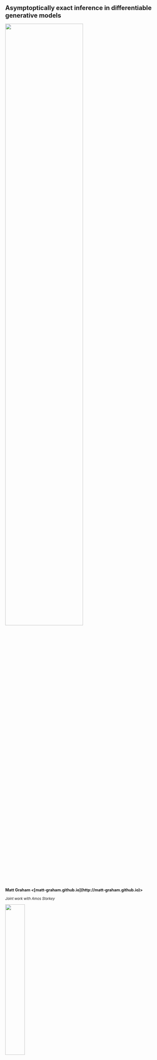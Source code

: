 
<h1 class='title-heading' style='font-size:140%;'> 
  Asymptoptically exact inference in differentiable generative models
</h1>

<img src='images/title-image.svg' width='70%'
 style='background: none; border: none; box-shadow: none;' />
   
<p style='font-size: 90%; font-weight: bold;'>
  Matt Graham &lt;[matt-graham.github.io](http://matt-graham.github.io)&gt;
</p>

<p style='font-size: 80%; font-style: italic;'>
  Joint work with Amos Storkey
</p>

<img width='35%' src='images/informatics-logo.svg' />


---

### Problem description

<div class="fragment" data-fragment-index="0">

*Given:* Probabilistic model of 

<p>
    $\observed{\rvct{y}}$ <span class="observed">: observed variables $\in \observed{\set{Y}}$,</span>
</p>
<p>
    $\latent{\rvct{z}}$ <span class="latent">: latent variables $\in \latent{\set{Z}}$,</span>
</p>

</div>

<p class="fragment" data-fragment-index="1">
  where we can only generate $(\observed{\rvct{y}},\,\latent{\rvct{z}})$ pairs.	
</p>

<p class="fragment" data-fragment-index="2">
  *Task:* estimate conditional expectations
</p>

$$\expc{\,f(\latent{\rvct{z}}) \gvn \observed{\rvct{y} = \vct{y}\_{\textrm{obs}}}}.$$ <!-- .element: class="fragment" data-fragment-index="2" -->

---

### Differentiable generative models

Model defined by a differentiable *generator function* $\vctfunc{g}$
and *random inputs* $\input{\rvct{u}}$ drawn from a *base density* $\rho(\input{\vct{u}})$.

$$
  \input{\rvct{u}} \sim \rho
  \qquad
  \output{\rvct{x}} = \vctfunc{g}(\input{\rvct{u}})
  \qquad
  \output{\rvct{x}} = \left[\observed{\rvct{y}};\,\latent{\rvct{z}}\right]
$$

<img src='images/generator-example.svg' width='75%'
 style='background: none; border: none; box-shadow: none;' /> <!-- .element: class="fragment" data-fragment-index="1" -->

Require that $\pd{\vctfunc{g}}{\input{\vct{u}}}$ exists almosts everywhere in $\input{\set{U}}$. <!-- .element: class="fragment" data-fragment-index="2" -->

----

### Directed and undirected models

<div>

<div class='half-column fragment' data-fragment-index='1'>
<p>*Undirected model*</p>

<div class='img-row'>
<img src='images/undirected-model-scg.svg' height='20%' />
<img src='images/undirected-model-gm.svg' height='20%' />
</div>

\begin{align}
  \latent{\rvct{z}} &= \vctfunc{g}\_{\latent{\rvct{z}}}(\input{\rvct{u}})\\\\
  \observed{\rvct{y}} &= \vctfunc{g}\_{\observed{\rvct{y}}}(\input{\rvct{u}})
\end{align}
</div>

<div class='half-column fragment' data-fragment-index='2'>
<p>*Directed model*</p>

<div class='img-row'>
<img src='images/directed-model-scg.svg' height='20%' />
<img src='images/directed-model-gm.svg' height='20%' />
</div>

\begin{align}
  \latent{\rvct{z}} &= \vctfunc{g}\_{\latent{\rvct{z}}}(\input{\rvct{u}\_{\rvct{z}}})\\\\
  \observed{\rvct{y}} &= \vctfunc{g}\_{\observed{\rvct{y}}}(\latent{\rvct{z}},\,\input{\rvct{u}\_{\rvct{y}}})
\end{align}
</div>

<div style='clear: both;'></div>

</div>

----

### Example: MNIST Variational Autoencoder decoder <small>Kingma and Welling, 2013</small>

$$
  \output{\rvct{x}} = 
  \vctfunc{m}(\input{\rvct{u}_1}) + 
  \vctfunc{s}(\input{\rvct{u}_1}) \odot \input{\rvct{u}_2}
$$<!-- .element: class="fragment" data-fragment-index="1" -->

<img class="fragment" data-fragment-index="2" src='images/mnist-generator.svg' width='80%' />

----

### Example: Pose projection generator

$$
  \overset
  {\textrm{joint angles}}
  {\latent{\rvct{z}\_{a}} = \vctfunc{f}\_a(\input{\rvct{u}\_a})}
  \qquad
  \overset
  {\textrm{bone lengths}}
  {\latent{\rvct{z}\_{b}} = \vctfunc{f}\_b(\input{\rvct{u}\_b})}
  \qquad
  \overset
  {\textrm{camera parameters}}
  {\latent{\rvct{z}\_{c}} = \vctfunc{f}\_c(\input{\rvct{u}\_c})}
$$

$$
  \overset
  {\textrm{2D proj.}}
  {\observed{\rvct{y}_j}} = 
  \overset
  {\textrm{camera matrix}}
  {\mtxfunc{C}\lpa\latent{\rvct{z}_c}\rpa}
  \overset
  {\textrm{3D pos.}}{
  \vctfunc{r}_j\lpa
    \latent{\rvct{z}_a},\,
    \latent{\rvct{z}_b}
  \rpa} + 
  \overset
  {\textrm{obs. noise}}
  {\sigma\,\input{\rvct{u}_j}} 
  \quad\forall j \in \lbrace 1 \dots J \rbrace
$$ <!-- .element: class="fragment" data-fragment-index="2" -->

$$
  \output{\rvct{x}} = 
  \lsb
    \observed{\rvct{y}\_{1} \dots \rvct{y}\_{J}};\,
    \latent{\rvct{z}\_a};\,
    \latent{\rvct{z}\_b};\,
    \latent{\rvct{z}\_c}
  \rsb
  \quad
  \input{\rvct{u}} = 
  \lsb 
    \input{\rvct{u}\_{1} \dots \rvct{u}\_{J}};\,
    \input{\rvct{u}\_a};\,
    \input{\rvct{u}\_b};\,
    \input{\rvct{u}\_c}
  \rsb
$$ <!-- .element: class="fragment current-visible" data-fragment-index="3" -->


<img src='images/pose-generator.svg' width='80%' class="fragment" data-fragment-index="4"/>

---

### Simulator models

Many simulators with continuous outputs can be expressed as differentiable generators. <!-- .element: class="fragment" data-fragment-index="1" -->

Usually defined procedurally in code:<!-- .element: class="fragment" data-fragment-index="2" -->

```Python
def generator(rng):
    z = sample_from_prior(rng)
    y = simulate(z, rng)
    return y, z
```
<!-- .element: class="fragment" data-fragment-index="2" -->

----

### Example: Lotka-Volterra model

<img src='images/rabbit.svg' width='15%'
 style='vertical-align:middle; background: none; border: none; box-shadow: none;' />
 <img src='images/fox.svg' width='15%'
 style='vertical-align:middle; background: none; border: none; box-shadow: none;' />

Continuous variant of model of prey ($\observed{y_1}$) and predator ($\observed{y_2}$) populations

$$
    \textrm{d} \observed{y_1} = 
    (\latent{z_1} \observed{y_1} - \latent{z_2} \observed{y_1 y_2}) \textrm{d} t + 
    \textrm{d} n_1
$$ <!-- .element: class="fragment" data-fragment-index="1" -->

$$
    \textrm{d} \observed{y_2} = 
    (-\latent{z_3} \observed{y_2} + \latent{z_4} \observed{y_1 y_2}) \textrm{d} t + 
    \textrm{d} n_2
$$ <!-- .element: class="fragment" data-fragment-index="1" -->

where $n_1$ and $n_2$ are white noise processes. <!-- .element: class="fragment" data-fragment-index="2" -->

----

### Example: Lotka-Volterra model

Simulate at $T$ discrete time-steps

```Python
def sample_from_prior(rng):
    return np.exp(rng.normal(size=4) - mu)
    
def simulate(z, rng):
    y1_seq, y2_seq = [], []
    y1, y2 = y1_init, y2_init
    for t in range(T):
        y1 += ( z[0]*y1 - z[1]*y2) * dt + rng.normal()*dt**0.5
        y2 += (-z[2]*y2 + z[3]*y1) * dt + rng.normal()*dt**0.5
        y1_seq.append(y1)
        y2_seq.append(y2)
    return np.array(y1_seq), np.array(y2_seq)
```
<!-- .element: class="fragment" data-fragment-index="1" -->


$$
    \input{\rvct{u}} = 
    \lsb \input{\textrm{random number generator draws}} \rsb
$$  <!-- .element: class="fragment" data-fragment-index="2" -->

$$
    \output{\rvct{x}} = 
    \lsb 
      \observed{
        \rvar{y}^{(1)}_1,\,\rvar{y}^{(1)}_2,
        \,\dots\,
        \rvar{y}^{(T)}_1,\,\rvar{y}^{(T)}_2
      }
      ;\, 
      \latent{
        \rvar{z_1},\,\rvar{z_2},\,\rvar{z_3},\,\rvar{z_4}
      } 
    \rsb
$$ <!-- .element: class="fragment" data-fragment-index="2" -->

----

### Example: Lotka-Volterra model

<img src='images/lotka-volterra-generator.svg' width='80%'
 style='background: none; border: none; box-shadow: none;' />

---

### Calculating derivatives


How do we propagate derivatives through complex generative models / simulators?

<div class="fragment" data-fragment-index="1">
  <p>Reverse mode automatic differentation</p>
  <img src='images/theano-logo.svg' style="vertical-align: middle;" width='25%' />
  <img src='images/tensorflow-logo.svg' style="vertical-align: middle;" width='25%' />
  <img src='images/pytorch-logo.svg' style="vertical-align: middle;" width='25%' />
</div>

---

<!-- .slide: data-transition="none" -->
### Toy example

<img src='images/abc-in-input-space-0.svg' width='100%' /> 

----

<!-- .slide: data-transition="none" -->
### Toy example

<img src='images/abc-in-input-space-1.svg' width='100%' /> 

----

<!-- .slide: data-transition="none" -->
### ABC in input space

<img src='images/abc-in-input-space-epsilon-1e-01.svg' width='100%' /> 

----

<!-- .slide: data-transition="none" -->
### ABC in input space

<img src='images/abc-in-input-space-epsilon-5e-02.svg' width='100%' /> 

----

<!-- .slide: data-transition="none" -->
### ABC in input space

<img src='images/abc-in-input-space-epsilon-3e-02.svg' width='100%' /> 

----

<!-- .slide: data-transition="none" -->
### Conditioning as a constraint

<img src='images/abc-in-input-space-exact-constraint.svg' width='100%' /> 

---

### Inference in input space

<div class="fragment" data-fragment-index="0" style='padding-bottom: 1em;'>
Define a manifold embedded in input space

$$
  \set{M}\_{\observed{\vct{y}\_{\textrm{obs}}}} = \lbr \input{\vct{u}} \in \input{\set{U}} : \vctfunc{g}\_{\observed{\rvct{y}}}(\input{\vct{u}}) = \observed{\vct{y}\_{\textrm{obs}}} \rbr.
$$
</div>

<div class="fragment" data-fragment-index="1">
Conditional expectations correspond to integrals over $\set{M}\_{\observed{\vct{y}\_{\textrm{obs}}}}$

\begin{equation}
  \expc{\,f(\latent{\rvct{z}}) \gvn \observed{\rvct{y} = \vct{y}\_{\textrm{obs}}}} = \\\\
  \frac{1}{C}
  \int\_{\set{M}\_{\observed{\vct{y}\_{\textrm{obs}}}}}
    \hspace{-0.2em}
    f \circ \vctfunc{g}\_{\latent{\rvct{z}}}(\input{\vct{u}})\,
    \rho(\input{\vct{u}})\,
    \left| 
      \pd{\vctfunc{g}\_{\observed{\rvct{y}}}}{\input{\vct{u}}}
      \pd{\vctfunc{g}\_{\observed{\rvct{y}}}}{\input{\vct{u}}}^{\rm{T}}
    \right|^{-\frac{1}{2}} 
  \mathcal{H}\_{\mathcal{M}\_{\observed{\vct{y}\_{\textrm{obs}}}}}\hspace{-0.2em}{\lbr\dr\input{\vct{u}}\rbr}
\end{equation}

<small style='font-size: 80%;'>(Diaconis, Holmes & Shahshahani; 2013)</small>
</div>

----

### Inference in input space

If we can sample $\lbr \input{\vct{u}^{(s)}} \rbr_{s=1}^S$ from a Markov chain such that:

<p class="fragment" data-fragment-index="1"> all samples are restricted to $\set{M}\_{\observed{\vct{y}\_{\textrm{obs}}}}$, </p>

<p class="fragment" data-fragment-index="2">
  and stationary distribution has density proportional to $\pi(\input{u}) \propto \rho(\input{\vct{u}})\,
    \left| 
      \pd{\vctfunc{g}\_{\observed{\rvct{y}}}}{\input{\vct{u}}} 
      \pd{\vctfunc{g}\_{\observed{\rvct{y}}}}{\input{\vct{u}}}\tr
    \right|^{-\frac{1}{2}} $,
</p>

<div class="fragment" data-fragment-index="3">
then we can calculate consistent estimators

$$
  \expc{\,f(\latent{\rvct{z}}) \gvn \observed{\rvct{y} = \vct{y}\_{\textrm{obs}}}} = 
  \lim\_{S \to \infty} \frac{1}{S} \sum\_{s=1}^S \lbr f \circ {\vctfunc{g}\_{\latent{\rvct{z}}}}\lpa\input{\vct{u}^{(s)}}\rpa \rbr.
$$
</div>

---

### Constrained Hamiltonian Monte Carlo <small>Hartmann and Schutte, 2005; Leli&egrave;vre, 2012; Brubaker et al. 2012</small>

Use simulated constrained Hamiltonian dynamic to propose moves on implicitly defined embedded manifold $\set{M}\_{\observed{\vct{y}\_{\textrm{obs}}}}$. <!-- .element: class="fragment" data-fragment-index="1" -->

$$
  \td{\input{\vct{u}}}{t} = \vct{p}
  \qquad
  \td{\vct{p}}{t} = \pd{\log \pi}{\input{\vct{u}}} - \pd{\vctfunc{g}\_{\observed{\rvct{y}}}}{\input{\vct{u}}}\tr\vct{\lambda}
$$ <!-- .element: class="fragment" data-fragment-index="2" -->

subject to $\vctfunc{g}\_{\observed{\rvct{y}}}(\input{\vct{u}}) = \observed{\vct{y}\_{\textrm{obs}}}$ and $\pd{\vctfunc{g}\_{\observed{\rvct{y}}}}{\input{\vct{u}}}\vct{p} = \vct{0}$. <!-- .element: class="fragment" data-fragment-index="2" -->

<p class="fragment" data-fragment-index="3">Integrators such as RATTLE <small style='font-size: 80%;' >(Andersen, 1983)</small> time-reversible and measure preserving <small style='font-size: 80%;' >(Leimkuhler and Skeel, 1994)</small>.</p>

----

### Constrained HMC in toy example

<video controls loop>
  <source data-src="images/chmc-animation-io.mp4" type="video/mp4" />
</video>

---

### Lotka-Volterra parameter inference

<div class='fragment' data-fragment-index='1' style='padding-bottom: 1em;'>
$\input{\rvct{u} = [\rvct{u}\_{\mathrm{z}};\, \rvct{u}\_{\mathrm{y}}]}$ with $\rho(\input{\vct{u}}) = \mathcal{N}\lpa\input{\vct{u}};\,\vct{0},\,\mtx{I}\rpa$
</div>

<div class='fragment' data-fragment-index='2' style='padding-bottom: 1em;'>
$\vctfunc{g}\_{\latent{\rvct{z}}}(\input{\vct{u}\_{\rvct{z}}}) = \exp(\input{\vct{u}\_{\rvct{z}}} - \vct{\mu})$  
$\latent{\rvct{z} = [ z_1,\, z_2,\, z_3,\, z_4]}$
</div>

<div class='fragment' data-fragment-index='3' style='padding-bottom: 1em;'>
$\vctfunc{g}\_{\observed{\rvct{y}}}(\latent{\vct{z}},\,\input{\vct{u}_{\rvct{y}}})$: Euler-Maruyama integration of SDEs  

$\observed{\rvct{y} = [ \rvar{y}_1^{(1)}, \, \rvar{y}_2^{(1)},\,\dots \rvar{y}_1^{(50)},\, \rvar{y}_2^{(50)} ]}$
</div>

<p class='fragment' data-fragment-index='4' style='padding-bottom: 1em;'>
Compare to ABC MCMC approach using pseudo-marginal slice sampling <small>(Murray and Graham, 2016)</small>.
</p>

----

### Lotka-Volterra parameter inference

<img src='images/lotka-volterra-sims.svg' width='80%' /> 

----

### Lotka-Volterra parameter inference

<img src='images/lotka-volterra-marginals-with-prior.svg' width='100%'/>

----

### Lotka-Volterra parameter inference

<img src='images/lotka-volterra-ess.svg' width='80%' />

---

### Pose inference

<video autoplay loop width="300" height="300" >
  <source data-src="images/pose-prior-small.mp4" type="video/mp4" />
</video>

<video autoplay loop width="300" height="300" >
  <source data-src="images/pose-hand-constrained-anim-1-small.mp4" type="video/mp4" />
</video>

<video autoplay loop width="300" height="300" >
  <source data-src="images/pose-hand-constrained-anim-2-small.mp4" type="video/mp4" />
</video>

----

### Binocular pose estimation

<br />

<img src='images/binocular-pose-estimates-rmse.svg' width='100%' />

---

### Conclusions

  * Inference method for differentiable generative models.  <!-- .element: class="fragment" data-fragment-index="1" -->
  * Consider conditioning as constraint on inputs. <!-- .element: class="fragment" data-fragment-index="2" -->
  * Use of gradients allows high-dimensional inference. <!-- .element: class="fragment" data-fragment-index="3" -->
  * Asymptotically exact alternative to ABC where applicable. <!-- .element: class="fragment" data-fragment-index="4" -->

---

<!-- .slide: style="font-size: 70%" -->

<h3 style='font-size: 200%;'>References</h3>
   
*  H. C. Andersen.  
   RATTLE: A 'velocity' version of the SHAKE algorithm for molecular dynamics calculations.  
   *Journal of Computational Physics.*, 1983.
   
*  M. A. Brubaker, M. Saelzmann, and R. Urtasun.  
   A family of MCMC methods on implicitly defined manifolds.  
   *AISTATS*, 2012.

*  P. Diaconis, S. Holmes and M. Shahshahani.  
   Sampling from a Manifold.  
   *Advances in Modern Statistical Theory and Applications*, 2013.

*  I. Murray and M. M. Graham.  
   Pseudo-marginal slice sampling.  
   *AISTATS*, 2016.

----

<!-- .slide: style="font-size: 70%" -->

<h3 style='font-size: 200%;'>References</h3>

*  C. Hartmann and C. Schutte.  
   A constrained hybrid Monte Carlo algorithm and the problem of calculating the free energy in several variables.  
   *ZAMM-Zeitschrift f&uuml;r Angewandte Mathematik*, 2005.
   
*  D. P. Kingma and M. Welling.  
   Auto-encoding variational Bayes.  
   *ICLR*, 2014.
   
*  B. J. Leimkuhler and R. D. Skeel.  
   Symplectic numerical integrators in constrained Hamiltonian systems.  
   *Journal of Computational Physics*, 1994.
   
*  T. Leli&egrave;vre, M. Rousset and G. Stoltz.  
   Langevin dynamics with constraints and computation of free energy differences.  
   *Mathematics of Computation*, 2012.

---

### Acknowledgements


<div style='display: inline-block; padding: 10px;'>
   <img src='images/amos-storkey.jpg' height='150px' style='margin: 0;' />
   <div><small>Amos Storkey</small></div>
</div>


<img src='images/informatics-logo.svg' width='35%'
 style='background: none; border: none; box-shadow: none;' />

<div style='display: inline-block;'>
   <img src='images/dtc-logo.svg' height='80px'
     style='vertical-align: middle; display: inline-block; background: none; border: none; box-shadow: none; margin: 10px;' />
   <div style='display: inline-block; width: 200px; vertical-align: middle; text-transform: uppercase; font-size: 35%;'>
       Doctoral Training Centre in Neuroinformatics and Computational Neuroscience
   </div> 
</div>

<div>
   <img src='images/epsrc-logo.svg' height='60px'
     style='background: none; border: none; box-shadow: none; margin: 10px;' />
   <img src='images/bbsrc-logo.svg' height='40px'
     style='background: none; border: none; box-shadow: none; margin: 10px;' />
   <img src='images/mrc-logo.svg' height='60px'
     style='background: none; border: none; box-shadow: none; margin: 10px;' /> 
</div>

---

## Thanks for listening. 
## Any questions?

<br />

<i class="fa fa-github fa-fw"></i> http://git.io/dgm

<i class="ai ai-arxiv fa-fw"></i> http://arxiv.org/abs/1605.07826

<i class="fa fa-file-o fa-fw"></i> Poster fP08

---

### Constrained step

<img src='images/constrained-step-0.svg' /> 

----

### Constrained step

<img src='images/constrained-step-1.svg'  /> 

----

### Constrained step

<img src='images/constrained-step-2.svg'  /> 

----

### Constrained step

<img src='images/constrained-step-3.svg'  /> 

----

### Constrained step

<img src='images/constrained-step-4.svg'  /> 

----

### Constrained step

<img src='images/constrained-step-5.svg'  /> 

----

### Constrained step

<img src='images/constrained-step-6.svg'  /> 

----

### Constrained step

<img src='images/constrained-step-7.svg'  /> 

----

### Constrained step

<img src='images/constrained-step-8.svg'  /> 

----

### Constrained step

<img src='images/constrained-step-9.svg'  /> 

----

### Constrained step

<img src='images/constrained-step-10.svg'  /> 

---

### Alternative: Gaussian ABC + HMC

<div class="fragment" data-fragment-index="1" style='padding-bottom: 1em;'>
Gaussian ABC 'posterior' on $\input{\rvct{u}}$

$$\pden{\input{\rvct{u} = \vct{u}} \gvn \observed{\rvct{y} = \vct{y}\_{\textrm{obs}}}} \propto \exp\lbr -\frac{1}{2\epsilon^2}\left| \vctfunc{g}\_{\observed{\rvct{y}}}(\input{\vct{u}}) - \observed{\vct{y}\_{\textrm{obs}}} \right|^2 - \log \rho(\input{\vct{u}})\rbr$$
</div>

<div class="fragment" data-fragment-index="2" style='padding-bottom: 1em';>
Augment with Gaussian distributed momenta $\rvct{p}$

$$H(\input{\vct{u}},\,\vct{p}) = \frac{1}{2\epsilon^2} \left| \vctfunc{g}\_{\observed{\rvct{y}}}(\input{\vct{u}}) - \observed{\vct{y}\_{\textrm{obs}}} \right|^2 +  \log \rho(\input{\vct{u}}) + \frac{1}{2}\vct{p}\tr\vct{p}$$
</div>

<p style='font-size: 80%;' class="fragment" data-fragment-index="3">
cf. *Pseudo-Marginal Hamiltonian Monte Carlo*, Lindsten and Doucet, 2016; *Hamiltonian ABC*, Meeds, Leenders and Welling 2015.
</p>

----

### Gaussian ABC posterior in toy example


<div style='height: 100%'>
<img src='images/gaussian-abc-with-hmc-trajectory.svg' width='60%' />
</div>

----

### Gaussian ABC + HMC in toy example

<video controls loop width="1080" height="540" >
  <source data-src="images/abc-hmc-animation-io.mp4" type="video/mp4" />
</video>

---

### Structure in generator Jacobian

<div>

<div class='half-column fragment' data-fragment-index='1'>
<p>*Independent*</p>

<div class='img-row'>
<img src='images/jacobian-structure-iid.svg' height='20%' />
<img src='images/iid-generator-scg.svg' height='15%' />
</div>

</div>

<div class='half-column fragment' data-fragment-index='2'>
<p>*Autoregressive*</p>

<div class='img-row'>
<img src='images/jacobian-structure-autoregressive.svg' height='20%' />
<img src='images/autoregressive-generator-scg.svg' height='15%' />
</div>

</div>

<div style='clear: both;'></div>

</div>


---

### MNIST in-painting

<img src='images/chmc-mnist-samples.png' width='80%' />
<img src='images/hmc-mnist-samples.png' width='80%' />
